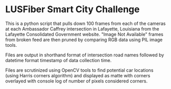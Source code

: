# LUSFiber Smart City Challenge

This is a python script that pulls down 100 frames from each of the cameras at each Ambassador Caffrey intersection in Lafayette, Louisiana from the Lafayette Consolidated Government website. "Image Not Available" frames from broken feed are then pruned by comparing RGB data using PIL image tools.  

Files are output in shorthand format of intersection road names followed by datetime format timestamp of data collection time.  

Files are scrutinized using OpenCV tools to find potential car locations (using Harris corners algorithm) and displayed as matte with corners overlayed with console log of number of pixels considered corners. 
